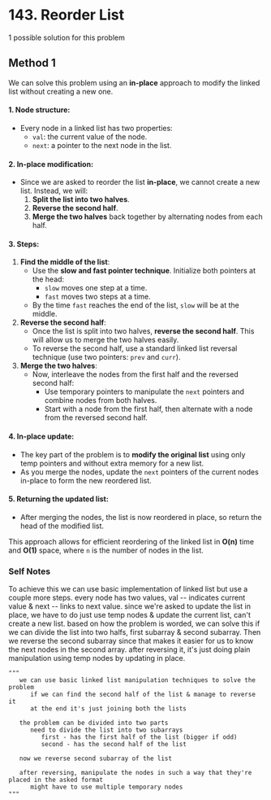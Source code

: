 # 143. Reorder List

1 possible solution for this problem  

## Method 1

We can solve this problem using an **in-place** approach to modify the linked list without creating a new one.

#### 1. **Node structure**:
   - Every node in a linked list has two properties:
     - `val`: the current value of the node.
     - `next`: a pointer to the next node in the list.
#### 2. **In-place modification**:
   - Since we are asked to reorder the list **in-place**, we cannot create a new list. Instead, we will:
     1. **Split the list into two halves**.
     2. **Reverse the second half**.
     3. **Merge the two halves** back together by alternating nodes from each half.
#### 3. **Steps**:
1. **Find the middle of the list**:
   - Use the **slow and fast pointer technique**. Initialize both pointers at the head:
     - `slow` moves one step at a time.
     - `fast` moves two steps at a time.
   - By the time `fast` reaches the end of the list, `slow` will be at the middle.
2. **Reverse the second half**:
   - Once the list is split into two halves, **reverse the second half**. This will allow us to merge the two halves easily.
   - To reverse the second half, use a standard linked list reversal technique (use two pointers: `prev` and `curr`).
3. **Merge the two halves**:
   - Now, interleave the nodes from the first half and the reversed second half:
     - Use temporary pointers to manipulate the `next` pointers and combine nodes from both halves.
     - Start with a node from the first half, then alternate with a node from the reversed second half.
#### 4. **In-place update**:
   - The key part of the problem is to **modify the original list** using only temp pointers and without extra memory for a new list.
   - As you merge the nodes, update the `next` pointers of the current nodes in-place to form the new reordered list.
#### 5. **Returning the updated list**:
   - After merging the nodes, the list is now reordered in place, so return the head of the modified list.

This approach allows for efficient reordering of the linked list in **O(n)** time and **O(1)** space, where `n` is the number of nodes in the list.

### Self Notes
To achieve this we can use basic implementation of linked list but use a couple more steps.
every node has two values, val -- indicates current value & next -- links to next value. since we're asked to update the list in place, we have to do just use temp nodes & update the current list, can't create a new list. based on how the problem is worded, we can solve this if we can divide the list into two halfs, first subarray & second subarray. Then we reverse the second subarray since that makes it easier for us to know the next nodes in the second array. after reversing it, it's just doing plain manipulation using temp nodes by updating in place. 

```
"""
   we can use basic linked list manipulation techniques to solve the problem
      if we can find the second half of the list & manage to reverse it
      at the end it's just joining both the lists

   the problem can be divided into two parts
      need to divide the list into two subarrays
         first - has the first half of the list (bigger if odd)
         second - has the second half of the list

   now we reverse second subarray of the list

   after reversing, manipulate the nodes in such a way that they're placed in the asked format
      might have to use multiple temporary nodes
"""
```